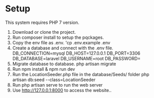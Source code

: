 # Setup
This system requires PHP 7 version.

1. Download or clone the project.
2. Run composer install to setup the pqckages.
3. Copy the env file as .env.
        'cp .env.example .env
4. Create a database and connect with the .env file.
        DB_CONNECTION=mysql
        DB_HOST=127.0.0.1
        DB_PORT=3306
        DB_DATABASE=laravel
        DB_USERNAME=root
        DB_PASSWORD=
5. Migrate database to database.
        php artisan migrate
6. Run npm install & npm run dev 
7. Run the LocationSeeder.php file in the database/Seeds/ folder
       php artisan db:seed --class=LocationSeeder
8. Run php artisan serve to run the web server
9. Use http://127.0.0.1:8000 to access the website..
